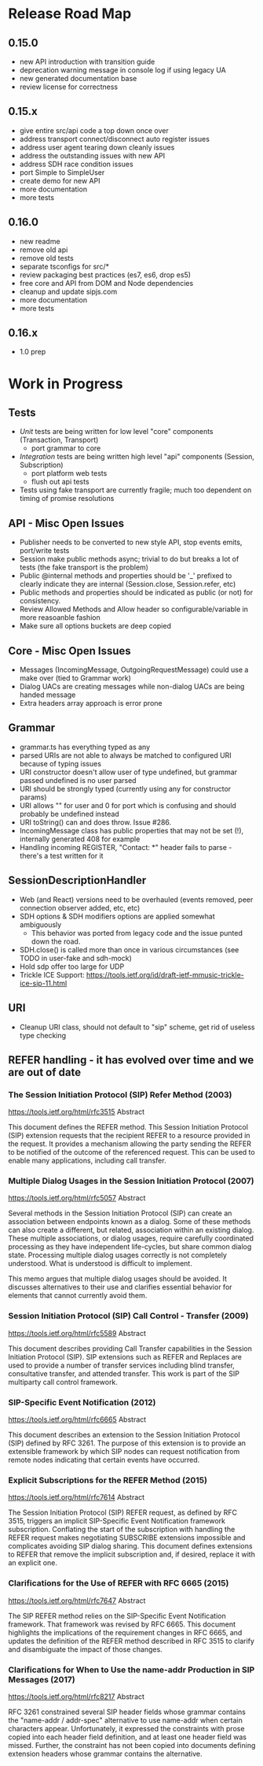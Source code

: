 
# Release Road Map

## 0.15.0
- new API introduction with transition guide
- deprecation warning message in console log if using legacy UA
- new generated documentation base
- review license for correctness

## 0.15.x
- give entire src/api code a top down once over
- address transport connect/disconnect auto register issues
- address user agent tearing down cleanly issues
- address the outstanding issues with new API
- address SDH race condition issues
- port Simple to SimpleUser
- create demo for new API
- more documentation
- more tests

## 0.16.0
- new readme
- remove old api
- remove old tests
- separate tsconfigs for src/*
- review packaging best practices (es7, es6, drop es5)
- free core and API from DOM and Node dependencies
- cleanup and update sipjs.com
- more documentation
- more tests

## 0.16.x
- 1.0 prep

# Work in Progress

## Tests
- *Unit* tests are being written for low level "core" components (Transaction, Transport)
  - port grammar to core
- *Integration* tests are being written high level "api" components (Session, Subscription)
  - port platform web tests
  - flush out api tests
- Tests using fake transport are currently fragile; much too dependent on timing of promise resolutions

## API - Misc Open Issues
- Publisher needs to be converted to new style API, stop events emits, port/write tests
- Session make public methods async; trivial to do but breaks a lot of tests (the fake transport is the problem)
- Public @internal methods and properties should be '_' prefixed to clearly indicate they are internal (Session.close, Session.refer, etc)
- Public methods and properties should be indicated as public (or not) for consistency.
- Review Allowed Methods and Allow header so configurable/variable in more reasoanble fashion
- Make sure all options buckets are deep copied

## Core - Misc Open Issues
- Messages (IncomingMessage, OutgoingRequestMessage) could use a make over (tied to Grammar work)
- Dialog UACs are creating messages while non-dialog UACs are being handed message
- Extra headers array approach is error prone

## Grammar
- grammar.ts has everything typed as any
- parsed URIs are not able to always be matched to configured URI because of typing issues
- URI constructor doesn't allow user of type undefined, but grammar passed undefined is no user parsed
- URI should be strongly typed (currently using any for constructor params)
- URI allows "" for user and 0 for port which is confusing and should probably be undefined instead
- URI toString() can and does throw. Issue #286.
- IncomingMessage class has public properties that may not be set (!), internally generated 408 for example
- Handling incoming REGISTER, "Contact: *" header fails to parse - there's a test written for it

## SessionDescriptionHandler
- Web (and React) versions need to be overhauled (events removed, peer connection observer added, etc, etc)
- SDH options & SDH modifiers options are applied somewhat ambiguously
  - This behavior was ported from legacy code and the issue punted down the road.
- SDH.close() is called more than once in various circumstances (see TODO in user-fake and sdh-mock)
- Hold sdp offer too large for UDP
- Trickle ICE Support: https://tools.ietf.org/id/draft-ietf-mmusic-trickle-ice-sip-11.html

## URI
- Cleanup URI class, should not default to "sip" scheme, get rid of useless type checking

## REFER handling - it has evolved over time and we are out of date

### The Session Initiation Protocol (SIP) Refer Method (2003)
https://tools.ietf.org/html/rfc3515
Abstract

   This document defines the REFER method.  This Session Initiation
   Protocol (SIP) extension requests that the recipient REFER to a
   resource provided in the request.  It provides a mechanism allowing
   the party sending the REFER to be notified of the outcome of the
   referenced request.  This can be used to enable many applications,
   including call transfer.

### Multiple Dialog Usages in the Session Initiation Protocol (2007)
https://tools.ietf.org/html/rfc5057
Abstract

   Several methods in the Session Initiation Protocol (SIP) can create
   an association between endpoints known as a dialog.  Some of these
   methods can also create a different, but related, association within
   an existing dialog.  These multiple associations, or dialog usages,
   require carefully coordinated processing as they have independent
   life-cycles, but share common dialog state.  Processing multiple
   dialog usages correctly is not completely understood.  What is
   understood is difficult to implement.

   This memo argues that multiple dialog usages should be avoided.  It
   discusses alternatives to their use and clarifies essential behavior
   for elements that cannot currently avoid them.

### Session Initiation Protocol (SIP) Call Control - Transfer (2009)
https://tools.ietf.org/html/rfc5589
Abstract

   This document describes providing Call Transfer capabilities in the
   Session Initiation Protocol (SIP).  SIP extensions such as REFER and
   Replaces are used to provide a number of transfer services including
   blind transfer, consultative transfer, and attended transfer.  This
   work is part of the SIP multiparty call control framework.

### SIP-Specific Event Notification (2012)
https://tools.ietf.org/html/rfc6665
Abstract

   This document describes an extension to the Session Initiation
   Protocol (SIP) defined by RFC 3261.  The purpose of this extension is
   to provide an extensible framework by which SIP nodes can request
   notification from remote nodes indicating that certain events have
   occurred.

### Explicit Subscriptions for the REFER Method (2015)
https://tools.ietf.org/html/rfc7614
Abstract

   The Session Initiation Protocol (SIP) REFER request, as defined by
   RFC 3515, triggers an implicit SIP-Specific Event Notification
   framework subscription.  Conflating the start of the subscription
   with handling the REFER request makes negotiating SUBSCRIBE
   extensions impossible and complicates avoiding SIP dialog sharing.
   This document defines extensions to REFER that remove the implicit
   subscription and, if desired, replace it with an explicit one.

### Clarifications for the Use of REFER with RFC 6665 (2015)
https://tools.ietf.org/html/rfc7647
Abstract

   The SIP REFER method relies on the SIP-Specific Event Notification
   framework.  That framework was revised by RFC 6665.  This document
   highlights the implications of the requirement changes in RFC 6665,
   and updates the definition of the REFER method described in RFC 3515
   to clarify and disambiguate the impact of those changes.

### Clarifications for When to Use the name-addr Production in SIP Messages (2017)
https://tools.ietf.org/html/rfc8217
Abstract

   RFC 3261 constrained several SIP header fields whose grammar contains
   the "name-addr / addr-spec" alternative to use name-addr when certain
   characters appear.  Unfortunately, it expressed the constraints with
   prose copied into each header field definition, and at least one
   header field was missed.  Further, the constraint has not been copied
   into documents defining extension headers whose grammar contains the
   alternative.

